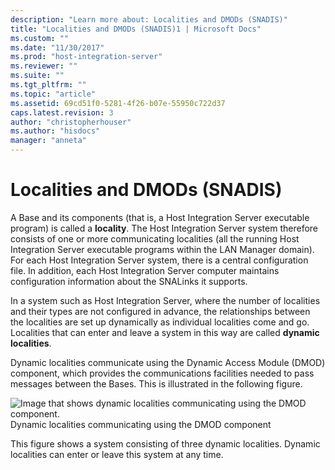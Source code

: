 ```yaml
---
description: "Learn more about: Localities and DMODs (SNADIS)"
title: "Localities and DMODs (SNADIS)1 | Microsoft Docs"
ms.custom: ""
ms.date: "11/30/2017"
ms.prod: "host-integration-server"
ms.reviewer: ""
ms.suite: ""
ms.tgt_pltfrm: ""
ms.topic: "article"
ms.assetid: 69cd51f0-5281-4f26-b07e-55950c722d37
caps.latest.revision: 3
author: "christopherhouser"
ms.author: "hisdocs"
manager: "anneta"
---
```

# Localities and DMODs (SNADIS)
A Base and its components (that is, a Host Integration Server executable program) is called a **locality**. The Host Integration Server system therefore consists of one or more communicating localities (all the running Host Integration Server executable programs within the LAN Manager domain). For each Host Integration Server system, there is a central configuration file. In addition, each Host Integration Server computer maintains configuration information about the SNALinks it supports.  
  
 In a system such as Host Integration Server, where the number of localities and their types are not configured in advance, the relationships between the localities are set up dynamically as individual localities come and go. Localities that can enter and leave a system in this way are called **dynamic localities**.  
  
 Dynamic localities communicate using the Dynamic Access Module (DMOD) component, which provides the communications facilities needed to pass messages between the Bases. This is illustrated in the following figure.  
  
 ![Image that shows dynamic localities communicating using the DMOD component.](../core/media/his-32701a.gif "his_32701a")  
Dynamic localities communicating using the DMOD component  
  
 This figure shows a system consisting of three dynamic localities. Dynamic localities can enter or leave this system at any time.
